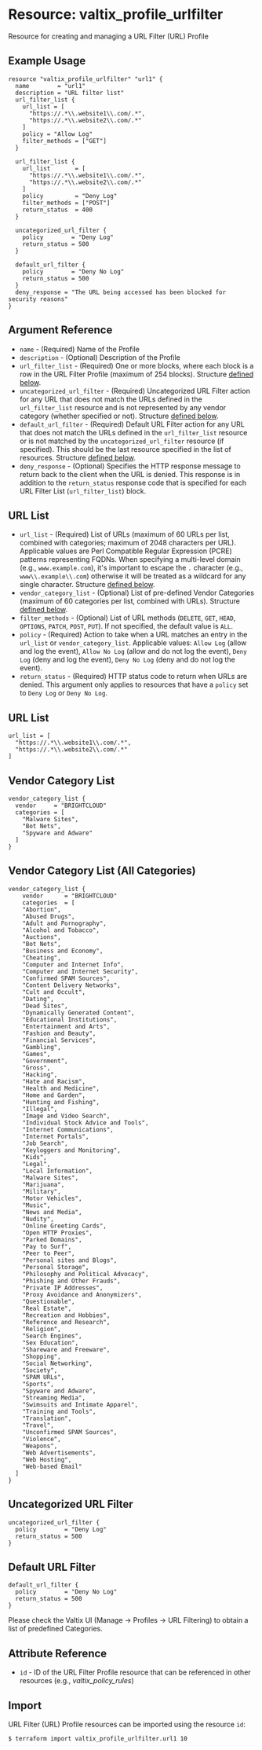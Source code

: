 # Resource: valtix_profile_urlfilter
Resource for creating and managing a URL Filter (URL) Profile

## Example Usage
```hcl
resource "valtix_profile_urlfilter" "url1" {
  name        = "url1"
  description = "URL filter list"
  url_filter_list {
    url_list = [
      "https://.*\\.website1\\.com/.*",
      "https://.*\\.website2\\.com/.*"
    ]
    policy = "Allow Log"
    filter_methods = ["GET"]
  }
  
  url_filter_list {
    url_list       = [
      "https://.*\\.website1\\.com/.*",
      "https://.*\\.website2\\.com/.*" 
    ]
    policy         = "Deny Log"
    filter_methods = ["POST"]
    return_status  = 400
  }
  
  uncategorized_url_filter {
    policy        = "Deny Log"
    return_status = 500
  }
  
  default_url_filter {
    policy        = "Deny No Log"
    return_status = 500
  }
  deny_response = "The URL being accessed has been blocked for security reasons"
}
```

## Argument Reference
* `name` - (Required) Name of the Profile
* `description` - (Optional) Description of the Profile
* `url_filter_list` - (Required) One or more blocks, where each block is a row in the URL Filter Profile (maximum of 254 blocks). Structure [defined below](#url-list).
* `uncategorized_url_filter` - (Required) Uncategorized URL Filter action for any URL that does not match the URLs defined in the `url_filter_list` resource and is not represented by any vendor category (whether specified or not).  Structure [defined below](#uncategorized-url-filter).
* `default_url_filter` - (Required) Default URL Filter action for any URL that does not match the URLs defined in the `url_filter_list` resource or is not matched by the `uncategorized_url_filter` resource (if specified).  This should be the last resource specified in the list of resources. Structure [defined below](#default-url-filter).
* `deny_response` - (Optional) Specifies the HTTP response message to return back to the client when the URL is denied. This response is in addition to the `return_status` response code that is specified for each URL Filter List (`url_filter_list`) block.

## URL List
* `url_list` - (Required) List of URLs (maximum of 60 URLs per list, combined with categories; maximum of 2048 characters per URL). Applicable values are Perl Compatible Regular Expression (PCRE) patterns representing FQDNs.  When specifying a multi-level domain (e.g., `www.example.com`), it's important to escape the `.` character (e.g., `www\\.example\\.com`) otherwise it will be treated as a wildcard for any single character.  Structure [defined below](#url-list).
* `vendor_category_list` - (Optional) List of pre-defined Vendor Categories (maximum of 60 categories per list, combined with URLs).  Structure [defined below](#vendor-category-list). 
* `filter_methods` - (Optional) List of URL methods (`DELETE`, `GET`, `HEAD`, `OPTIONS`, `PATCH`, `POST`, `PUT`). If not specified, the default value is `ALL`.
* `policy` - (Required) Action to take when a URL matches an entry in the `url_list` or `vendor_category_list`.  Applicable values: `Allow Log` (allow and log the event), `Allow No Log` (allow and do not log the event), `Deny Log` (deny and log the event), `Deny No Log` (deny and do not log the event).
* `return_status` - (Required) HTTP status code to return when URLs are denied.  This argument only applies to resources that have a `policy` set to `Deny Log` or `Deny No Log`.

## URL List
```hcl
url_list = [
  "https://.*\\.website1\\.com/.*",
  "https://.*\\.website2\\.com/.*"
]
```

## Vendor Category List
```hcl
vendor_category_list {
  vendor     = "BRIGHTCLOUD"
  categories = [
    "Malware Sites",
    "Bot Nets",
    "Spyware and Adware"
  ]
}
```

## Vendor Category List (All Categories)
```hcl
vendor_category_list {
	vendor      = "BRIGHTCLOUD"
	categories  = [
    "Abortion",
    "Abused Drugs",
    "Adult and Pornography",
    "Alcohol and Tobacco",
    "Auctions",
    "Bot Nets",
    "Business and Economy",
    "Cheating",
    "Computer and Internet Info",
    "Computer and Internet Security",
    "Confirmed SPAM Sources",
    "Content Delivery Networks",
    "Cult and Occult",
    "Dating",
    "Dead Sites",
    "Dynamically Generated Content",
    "Educational Institutions",
    "Entertainment and Arts",
    "Fashion and Beauty",
    "Financial Services",
    "Gambling",
    "Games",
    "Government",
    "Gross",
    "Hacking",
    "Hate and Racism",
    "Health and Medicine",
    "Home and Garden",
    "Hunting and Fishing",
    "Illegal",
    "Image and Video Search",
    "Individual Stock Advice and Tools",
    "Internet Communications",
    "Internet Portals",
    "Job Search",
    "Keyloggers and Monitoring",
    "Kids",
    "Legal",
    "Local Information",
    "Malware Sites",
    "Marijuana",
    "Military",
    "Motor Vehicles",
    "Music",
    "News and Media",
    "Nudity",
    "Online Greeting Cards",
    "Open HTTP Proxies",
    "Parked Domains",
    "Pay to Surf",
    "Peer to Peer",
    "Personal sites and Blogs",
    "Personal Storage",
    "Philosophy and Political Advocacy",
    "Phishing and Other Frauds",
    "Private IP Addresses",
    "Proxy Avoidance and Anonymizers",
    "Questionable",
    "Real Estate",
    "Recreation and Hobbies",
    "Reference and Research",
    "Religion",
    "Search Engines",
    "Sex Education",
    "Shareware and Freeware",
    "Shopping",
    "Social Networking",
    "Society",
    "SPAM URLs",
    "Sports",
    "Spyware and Adware",
    "Streaming Media",
    "Swimsuits and Intimate Apparel",
    "Training and Tools",
    "Translation",
    "Travel",
    "Unconfirmed SPAM Sources",
    "Violence",
    "Weapons",
    "Web Advertisements",
    "Web Hosting",
    "Web-based Email"
  ]
}
```

## Uncategorized URL Filter
```hcl
uncategorized_url_filter {
  policy        = "Deny Log"
  return_status = 500
}
```

## Default URL Filter
```hcl
default_url_filter {
  policy        = "Deny No Log"
  return_status = 500
}
```

Please check the Valtix UI (Manage -> Profiles -> URL Filtering) to obtain a list of predefined Categories.

## Attribute Reference
* `id` - ID of the URL Filter Profile resource that can be referenced in other resources (e.g., *valtix_policy_rules*)

## Import
URL Filter (URL) Profile resources can be imported using the resource `id`:

```hcl
$ terraform import valtix_profile_urlfilter.url1 10
```